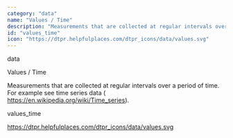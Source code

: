 ```yaml
---
category: "data"
name: "Values / Time"
description: "Measurements that are collected at regular intervals over a period of time. For example see [time series data](https://en.wikipedia.org/wiki/Time_series)."
id: "values_time"
icon: "https://dtpr.helpfulplaces.com/dtpr_icons/data/values.svg"
---
```

data

Values / Time

Measurements that are collected at regular intervals over a period of 
time. For example see time series data (
https://en.wikipedia.org/wiki/Time_series).

values_time

https://dtpr.helpfulplaces.com/dtpr_icons/data/values.svg